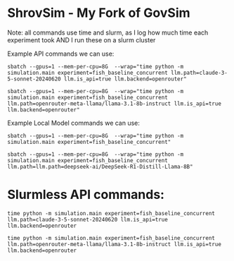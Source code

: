 # ShrovSim - My Fork of GovSim
Note: all commands use time and slurm, as I log how much time each experiment took AND I run these on a slurm cluster

Example API commands we can use:
```
sbatch --gpus=1 --mem-per-cpu=8G  --wrap="time python -m simulation.main experiment=fish_baseline_concurrent llm.path=claude-3-5-sonnet-20240620 llm.is_api=true llm.backend=openrouter"
```
```
sbatch --gpus=1 --mem-per-cpu=8G  --wrap="time python -m simulation.main experiment=fish_baseline_concurrent llm.path=openrouter-meta-llama/llama-3.1-8b-instruct llm.is_api=true llm.backend=openrouter"
```

Example Local Model commands we can use:
```
sbatch --gpus=1 --mem-per-cpu=8G  --wrap="time python -m simulation.main experiment=fish_baseline_concurrent"
```
```
sbatch --gpus=1 --mem-per-cpu=8G  --wrap="time python -m simulation.main experiment=fish_baseline_concurrent llm.path=llm.path=deepseek-ai/DeepSeek-R1-Distill-Llama-8B"
```

# Slurmless API commands:
```
time python -m simulation.main experiment=fish_baseline_concurrent llm.path=claude-3-5-sonnet-20240620 llm.is_api=true llm.backend=openrouter
```
```
time python -m simulation.main experiment=fish_baseline_concurrent llm.path=openrouter-meta-llama/llama-3.1-8b-instruct llm.is_api=true llm.backend=openrouter
```
